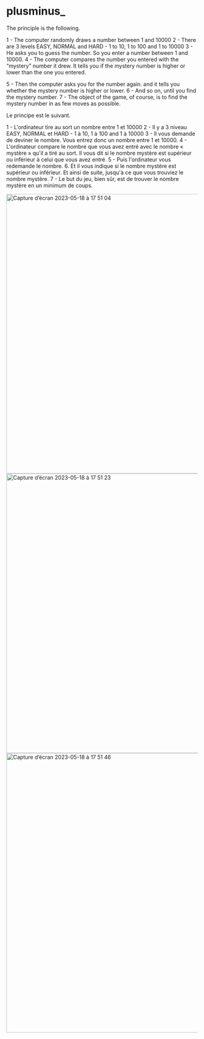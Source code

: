 # plusminus_

The principle is the following.

1 - The computer randomly draws a number between 1 and 10000
2 - There are 3 levels EASY, NORMAL and HARD - 1 to 10, 1 to 100 and 1 to 10000
3 - He asks you to guess the number. So you enter a number between 1 and 10000.
4 - The computer compares the number you entered with the “mystery” number it drew. 
It tells you if the mystery number is higher or lower than the one you entered.

5 - Then the computer asks you for the number again.
and it tells you whether the mystery number is higher or lower.
6 - And so on, until you find the mystery number. 
7 - The object of the game, of course, is to find the mystery number in as few moves as possible.


Le principe est le suivant.

1 - L'ordinateur tire au sort un nombre entre 1 et 10000
2 - Il y a 3 niveau EASY, NORMAL et HARD - 1 à 10, 1 à 100 and 1 à 10000
3 - Il vous demande de deviner le nombre. Vous entrez donc un nombre entre 1 et 10000.
4 - L'ordinateur compare le nombre que vous avez entré avec le nombre « mystère » qu'il a tiré au sort. 
    Il vous dit si le nombre mystère est supérieur ou inférieur à celui que vous avez entré.
5 -  Puis l'ordinateur vous redemande le nombre.
6.  Et il vous indique si le nombre mystère est supérieur ou inférieur.
    Et ainsi de suite, jusqu'à ce que vous trouviez le nombre mystère.
7 - Le but du jeu, bien sûr, est de trouver le nombre mystère en un minimum de coups.

<img width="734" alt="Capture d’écran 2023-05-18 à 17 51 04" src="https://github.com/NigeParis/plusminus_/assets/128382762/a67a8414-c9cd-48da-9321-0e69f4614a1f">
<img width="734" alt="Capture d’écran 2023-05-18 à 17 51 23" src="https://github.com/NigeParis/plusminus_/assets/128382762/09fba7b5-426f-4873-80f7-49c5b19bdef5">
<img width="734" alt="Capture d’écran 2023-05-18 à 17 51 46" src="https://github.com/NigeParis/plusminus_/assets/128382762/20ea7d50-c5ed-4342-8ec3-20b613f15b95">
